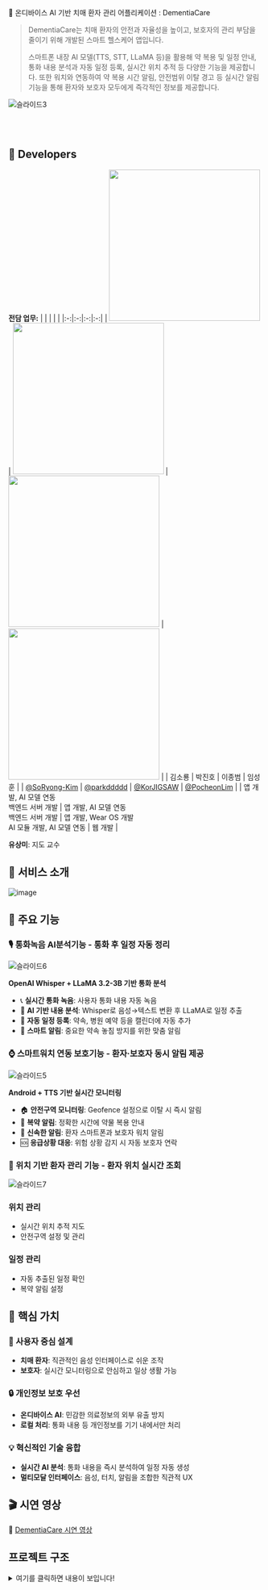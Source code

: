 🧠 온디바이스 AI 기반 치매 환자 관리 어플리케이션 : DementiaCare
> DementiaCare는 치매 환자의 안전과 자율성을 높이고, 보호자의 관리 부담을 줄이기 위해 개발된 스마트 헬스케어 앱입니다.
>
> 스마트폰 내장 AI 모델(TTS, STT, LLaMA 등)을 활용해 약 복용 및 일정 안내, 통화 내용 분석과 자동 일정 등록, 실시간 위치 추적 등
> 다양한 기능을 제공합니다. 또한 워치와 연동하여 약 복용 시간 알림, 안전범위 이탈 경고 등 실시간 알림 기능을 통해 환자와 보호자
> 모두에게 즉각적인 정보를 제공합니다.

![슬라이드3](https://github.com/user-attachments/assets/571941a9-4130-45d9-932c-64411ad25638)

<br/><br/>

## 🍁 Developers
**전담 업무:**
|  |  |  |  |
|:-:|:-:|:-:|:-:|
| <img src="https://github.com/user-attachments/assets/7e8cef4c-b951-4f1b-a8e6-1b3f2b7d0118" width="300"/> | <img src="https://github.com/user-attachments/assets/0c8f226a-d73f-47ba-8d1c-0e773f55e769" width="300"/> | <img src="https://github.com/user-attachments/assets/ffa22d00-9f9f-42b5-9ea2-2f5fe32e4636" width="300"/> | <img src="https://github.com/user-attachments/assets/dfbbea63-19af-4e70-9ede-955fbd4f97f6" width="300"/> |
| 김소룡 | 박진호 | 이종범 | 임성훈 |
| [@SoRyong-Kim](https://github.com/SoRyong-Kim) | [@parkddddd](https://github.com/parkddddd) | [@KorJIGSAW](https://github.com/KorJIGSAW) | [@PocheonLim](https://github.com/PocheonLim) |
| 앱 개발, AI 모델 연동<br> 백엔드 서버 개발 | 앱 개발, AI 모델 연동<br> 백엔드 서버 개발 | 앱 개발, Wear OS 개발<br> AI 모듈 개발, AI 모델 연동 | 웹 개발 |

 **유상미**: 지도 교수

## 📌 서비스 소개
![image](https://github.com/user-attachments/assets/757216a0-1ed3-4989-9d8b-41955e532980)



## 🚀 주요 기능

### 🎙️ 통화녹음 AI분석기능 - 통화 후 일정 자동 정리
![슬라이드6](https://github.com/user-attachments/assets/0afa7ded-dee3-4beb-85b8-cdd5b6f1dc22)


**OpenAI Whisper + LLaMA 3.2-3B 기반 통화 분석**
- 📞 **실시간 통화 녹음**: 사용자 통화 내용 자동 녹음
- 🧠 **AI 기반 내용 분석**: Whisper로 음성→텍스트 변환 후 LLaMA로 일정 추출
- 📅 **자동 일정 등록**: 약속, 병원 예약 등을 캘린더에 자동 추가
- 🔔 **스마트 알림**: 중요한 약속 놓침 방지를 위한 맞춤 알림

### ⌚ 스마트워치 연동 보호기능 - 환자·보호자 동시 알림 제공
![슬라이드5](https://github.com/user-attachments/assets/c626f7be-2001-4208-8473-ce5817db8577)


**Android + TTS 기반 실시간 모니터링**
- 🏠 **안전구역 모니터링**: Geofence 설정으로 이탈 시 즉시 알림
- 💊 **복약 알림**: 정확한 시간에 약물 복용 안내
- 📱 **신속한 알림**: 환자 스마트폰과 보호자 워치 알림
- 🆘 **응급상황 대응**: 위험 상황 감지 시 자동 보호자 연락

### 📍 위치 기반 환자 관리 기능 - 환자 위치 실시간 조회
![슬라이드7](https://github.com/user-attachments/assets/bf4eebdb-499e-4d48-8639-48ff5e60ffc3)


### 위치 관리
- 실시간 위치 추적 지도
- 안전구역 설정 및 관리

### 일정 관리
- 자동 추출된 일정 확인
- 복약 알림 설정

## 🎯 핵심 가치

### 👥 사용자 중심 설계
- **치매 환자**: 직관적인 음성 인터페이스로 쉬운 조작
- **보호자**: 실시간 모니터링으로 안심하고 일상 생활 가능

### 🔒 개인정보 보호 우선
- **온디바이스 AI**: 민감한 의료정보의 외부 유출 방지
- **로컬 처리**: 통화 내용 등 개인정보를 기기 내에서만 처리

### 💡 혁신적인 기술 융합
- **실시간 AI 분석**: 통화 내용을 즉시 분석하여 일정 자동 생성
- **멀티모달 인터페이스**: 음성, 터치, 알림을 조합한 직관적 UX


## 🎬 시연 영상
🔗 [DementiaCare 시연 영상](https://www.youtube.com/watch?v=_20qZaq7iK8&ab_channel=SoRyongKIM)

## 프로젝트 구조
<details>
  <summary>여기를 클릭하면 내용이 보입니다!</summary>
  
```
DementiaCare
├─ app
│  └─ src
│     ├─ androidTest
│     │  └─ java
│     │     └─ com
│     │        └─ example
│     │           └─ domentiacare
│     │              ├─ ExampleInstrumentedTest.kt
│     │              └─ RoomDBTest.kt
│     ├─ main
│     │  ├─ aidl
│     │  │  └─ com
│     │  │     └─ quicinc
│     │  │        └─ chatapp
│     │  │           ├─ IAnalysisCallback.aidl
│     │  │           └─ ILlamaAnalysisService.aidl
│     │  ├─ AndroidManifest.xml
│     │  ├─ assets
│     │  │  ├─ english_test1.wav
│     │  │  ├─ english_test_3_bili.wav
│     │  │  ├─ filters_vocab_en.bin
│     │  │  ├─ filters_vocab_multilingual.bin
│     │  │  ├─ postcode.html
│     │  │  ├─ test.wav
│     │  │  └─ whisper-tiny.en.tflite
│     │  ├─ ic_launcher-playstore.png
│     │  ├─ java
│     │  │  └─ com
│     │  │     └─ example
│     │  │        └─ domentiacare
│     │  │           ├─ assistant
│     │  │           │  ├─ AiAssistant.kt
│     │  │           │  └─ PatientSelectionDialog.kt
│     │  │           ├─ data
│     │  │           │  ├─ AiScheduleRequest.kt
│     │  │           │  ├─ isOnline.kt
│     │  │           │  ├─ local
│     │  │           │  │  ├─ CurrentUser.kt
│     │  │           │  │  ├─ RecordStorage.kt
│     │  │           │  │  ├─ schedule
│     │  │           │  │  │  ├─ BootReceiver.kt
│     │  │           │  │  │  ├─ Schedule.kt
│     │  │           │  │  │  ├─ ScheduleAlarmReceiver.kt
│     │  │           │  │  │  ├─ ScheduleDao.kt
│     │  │           │  │  │  ├─ ScheduleDatabase.kt
│     │  │           │  │  │  ├─ ScheduleDatabaseProvider.kt
│     │  │           │  │  │  ├─ ScheduleDto.kt
│     │  │           │  │  │  └─ ScheduleRepository.kt
│     │  │           │  │  ├─ SimpleLocalStorage.kt
│     │  │           │  │  └─ TokenManager.kt
│     │  │           │  ├─ model
│     │  │           │  │  ├─ CallLogEntry.kt
│     │  │           │  │  ├─ CallRecordingViewModel.kt
│     │  │           │  │  ├─ CallType.kt
│     │  │           │  │  ├─ Holiday.kt
│     │  │           │  │  ├─ PatientViewModel.kt
│     │  │           │  │  ├─ Record.kt
│     │  │           │  │  └─ RecordViewModel.kt
│     │  │           │  ├─ remote
│     │  │           │  │  ├─ api
│     │  │           │  │  │  └─ AuthApi.kt
│     │  │           │  │  ├─ AuthInterceptor.kt
│     │  │           │  │  ├─ connectWebSocket.kt
│     │  │           │  │  ├─ dto
│     │  │           │  │  │  ├─ KakaoLoginResponse.kt
│     │  │           │  │  │  ├─ KakaoTokenRequest.kt
│     │  │           │  │  │  ├─ LocationRequestBody.kt
│     │  │           │  │  │  ├─ Patient.kt
│     │  │           │  │  │  ├─ Phone.kt
│     │  │           │  │  │  ├─ RegisterUserRequest.kt
│     │  │           │  │  │  ├─ Schedule.kt
│     │  │           │  │  │  └─ User.kt
│     │  │           │  │  └─ RetrofitClient.kt
│     │  │           │  ├─ ScheduleData.kt
│     │  │           │  ├─ ScheduleInfo.kt
│     │  │           │  ├─ ScheduleResponse.kt
│     │  │           │  ├─ sync
│     │  │           │  │  └─ SimpleSyncManager.kt
│     │  │           │  └─ util
│     │  │           │     ├─ CallAudioLog.kt
│     │  │           │     ├─ CallLogQueryUtil.kt
│     │  │           │     ├─ M4aToWavConverter.kt
│     │  │           │     ├─ UserPreferences.kt
│     │  │           │     └─ WavWriter.kt
│     │  │           ├─ MainActivity.kt
│     │  │           ├─ MyApplication.kt
│     │  │           ├─ network
│     │  │           │  ├─ dto
│     │  │           │  │  ├─ ScheduleCreateRequest.kt
│     │  │           │  │  └─ ScheduleResponse.kt
│     │  │           │  ├─ RecordApiService.kt
│     │  │           │  └─ ScheduleApi.kt
│     │  │           ├─ service
│     │  │           │  ├─ androidtts
│     │  │           │  │  └─ TTSServiceManager.kt
│     │  │           │  ├─ CallRecordAnalyzeService.kt
│     │  │           │  ├─ llama
│     │  │           │  │  ├─ LlamaServiceManager.kt
│     │  │           │  │  ├─ ScheduleAnalysisResult.kt
│     │  │           │  │  └─ ScheduleData.kt
│     │  │           │  ├─ LocationForegroundService.kt
│     │  │           │  ├─ MyFirebaseMessagingService.kt
│     │  │           │  ├─ watch
│     │  │           │  │  └─ WatchMessageHelper.kt
│     │  │           │  └─ whisper
│     │  │           │     ├─ WaveUtil.java
│     │  │           │     ├─ Whisper.java
│     │  │           │     ├─ WhisperEngine.java
│     │  │           │     ├─ WhisperEngineJava.java
│     │  │           │     ├─ WhisperScreen.kt
│     │  │           │     ├─ WhisperUtil.java
│     │  │           │     └─ WhisperWrapper.kt
│     │  │           ├─ ui
│     │  │           │  ├─ AppNavHost.kt
│     │  │           │  ├─ calllog
│     │  │           │  │  ├─ CallLogItem.kt
│     │  │           │  │  └─ CallLogScreen.kt
│     │  │           │  ├─ component
│     │  │           │  │  ├─ BottomNavBar.kt
│     │  │           │  │  ├─ CustomCalendar.kt
│     │  │           │  │  ├─ DMT_Button.kt
│     │  │           │  │  ├─ DMT_DrawerMenuItem.kt
│     │  │           │  │  ├─ DMT_MenuItem.kt
│     │  │           │  │  ├─ DMT_WhiteButton.kt
│     │  │           │  │  ├─ SimpleDropdown.kt
│     │  │           │  │  └─ TopBar.kt
│     │  │           │  ├─ screen
│     │  │           │  │  ├─ call
│     │  │           │  │  │  ├─ business
│     │  │           │  │  │  │  └─ handle.kt
│     │  │           │  │  │  ├─ CallDetailScreen.kt
│     │  │           │  │  │  ├─ CallLogScreen.kt
│     │  │           │  │  │  ├─ CallLogViewModel.kt
│     │  │           │  │  │  ├─ components
│     │  │           │  │  │  │  ├─ AudioPlayer.kt
│     │  │           │  │  │  │  ├─ AudioPlayerSection.kt
│     │  │           │  │  │  │  ├─ CallInfoHeader.kt
│     │  │           │  │  │  │  ├─ DateTimeSelectionSection.kt
│     │  │           │  │  │  │  ├─ SaveButton.kt
│     │  │           │  │  │  │  ├─ ScheduleAnalysisSection.kt
│     │  │           │  │  │  │  ├─ SectionCard.kt
│     │  │           │  │  │  │  ├─ StatusMessage.kt
│     │  │           │  │  │  │  └─ TranscriptSection.kt
│     │  │           │  │  │  ├─ models
│     │  │           │  │  │  │  └─ Quin.kt
│     │  │           │  │  │  ├─ theme
│     │  │           │  │  │  │  └─ OrangeLight.kt
│     │  │           │  │  │  └─ utils
│     │  │           │  │  │     ├─ DateTimeParser.kt
│     │  │           │  │  │     └─ util.kt
│     │  │           │  │  ├─ home
│     │  │           │  │  │  └─ Home.kt
│     │  │           │  │  ├─ login
│     │  │           │  │  │  ├─ LoginScreen.kt
│     │  │           │  │  │  └─ RegisterScreen.kt
│     │  │           │  │  ├─ MyPage
│     │  │           │  │  │  └─ MyPageScreen.kt
│     │  │           │  │  ├─ MySettingScreen
│     │  │           │  │  │  └─ MySettingScreen.kt
│     │  │           │  │  ├─ navigate
│     │  │           │  │  │  └─ HomeNavigationScreen.kt
│     │  │           │  │  ├─ patientCare
│     │  │           │  │  │  ├─ GuardianScheduleScreen.kt
│     │  │           │  │  │  ├─ PatientAddScheduleScreen.kt
│     │  │           │  │  │  ├─ PatientDetailScreen.kt
│     │  │           │  │  │  ├─ PatientList.kt
│     │  │           │  │  │  ├─ PatientLocationScreen.kt
│     │  │           │  │  │  ├─ PatientScheduleViewModel.kt
│     │  │           │  │  │  └─ ScheduleScreenWrapper.kt
│     │  │           │  │  └─ schedule
│     │  │           │  │     ├─ AddScheduleScreen.kt
│     │  │           │  │     ├─ GuardianStyleScheduleScreen.kt
│     │  │           │  │     ├─ HorizontalCalendarComponent.kt
│     │  │           │  │     ├─ PagerCalendar.kt
│     │  │           │  │     ├─ ScheduleDetailScreen.kt
│     │  │           │  │     ├─ ScheduleScreen.kt
│     │  │           │  │     ├─ ScheduleViewModel.kt
│     │  │           │  │     ├─ SingleMonthCalendar.kt
│     │  │           │  │     └─ StyledAddScheduleScreen.kt
│     │  │           │  ├─ test
│     │  │           │  │  ├─ TestCalendar.kt
│     │  │           │  │  └─ TestLlamaActivity.kt
│     │  │           │  └─ theme
│     │  │           │     ├─ AppTypography.kt
│     │  │           │     ├─ Color.kt
│     │  │           │     ├─ Theme.kt
│     │  │           │     └─ Type.kt
│     │  │           └─ webView
│     │  │              └─ AddressSearchActivity.kt
│     │  ├─ python
│     │  │  ├─ convert.py
│     │  │  └─ requirements.txt
│     │  └─ res
│     │     ├─ drawable
│     │     │  ├─ home.png
│     │     │  ├─ ic_launcher_background.xml
│     │     │  └─ ic_launcher_foreground.xml
│     │     ├─ font
│     │     │  ├─ pretendard_black.ttf
│     │     │  ├─ pretendard_bold.ttf
│     │     │  ├─ pretendard_light.ttf
│     │     │  ├─ pretendard_medium.ttf
│     │     │  ├─ pretendard_regular.ttf
│     │     │  └─ pretendard_thin.ttf
│     │     ├─ mipmap-anydpi-v26
│     │     │  ├─ ic_launcher.xml
│     │     │  └─ ic_launcher_round.xml
│     │     ├─ mipmap-hdpi
│     │     │  ├─ ic_launcher.webp
│     │     │  ├─ ic_launcher_foreground.webp
│     │     │  └─ ic_launcher_round.webp
│     │     ├─ mipmap-mdpi
│     │     │  ├─ ic_launcher.webp
│     │     │  ├─ ic_launcher_foreground.webp
│     │     │  └─ ic_launcher_round.webp
│     │     ├─ mipmap-xhdpi
│     │     │  ├─ ic_launcher.webp
│     │     │  ├─ ic_launcher_foreground.webp
│     │     │  └─ ic_launcher_round.webp
│     │     ├─ mipmap-xxhdpi
│     │     │  ├─ ic_launcher.webp
│     │     │  ├─ ic_launcher_foreground.webp
│     │     │  └─ ic_launcher_round.webp
│     │     ├─ mipmap-xxxhdpi
│     │     │  ├─ ic_launcher.webp
│     │     │  ├─ ic_launcher_foreground.webp
│     │     │  └─ ic_launcher_round.webp
│     │     ├─ values
│     │     │  ├─ colors.xml
│     │     │  ├─ strings.xml
│     │     │  └─ themes.xml
│     │     └─ xml
│     │        ├─ backup_rules.xml
│     │        ├─ data_extraction_rules.xml
│     │        └─ network_security_config.xml
│     └─ test
│        └─ java
│           └─ com
│              └─ example
│                 └─ domentiacare
│                    └─ ExampleUnitTest.kt
├─ ChatApp
│  ├─ assets
│  │  ├─ ai-hub-qnn-version.png
│  │  ├─ chatapp_demo_1.mov
│  │  └─ chatapp_demo_2.mov
│  ├─ README.md
│  └─ src
│     └─ main
│        ├─ aidl
│        │  └─ com
│        │     └─ quicinc
│        │        └─ chatapp
│        │           ├─ IAnalysisCallback.aidl
│        │           └─ ILlamaAnalysisService.aidl
│        ├─ AndroidManifest.xml
│        ├─ assets
│        │  ├─ htp_config
│        │  │  ├─ qualcomm-snapdragon-8-elite.json
│        │  │  ├─ qualcomm-snapdragon-8-gen2.json
│        │  │  └─ qualcomm-snapdragon-8-gen3.json
│        │  ├─ models
│        │  │  └─ llama3_2_3b
│        │  │     ├─ genie-config.json
|        |  |     ├─ llama_v3_2_3b_chat_quantized_part_1_of_3
|        |  |     ├─ llama_v3_2_3b_chat_quantized_part_2_of_3
|        |  |     ├─ llama_v3_2_3b_chat_quantized_part_3_of_3
│        │  │     └─ tokenizer.json
│        │  └─ README.txt
│        ├─ cpp
│        │  ├─ CMakeLists.txt
│        │  ├─ GenieLib.cpp
│        │  ├─ GenieWrapper.cpp
│        │  ├─ GenieWrapper.hpp
│        │  ├─ PromptHandler.cpp
│        │  └─ PromptHandler.hpp
│        ├─ ic_launcher-playstore.png
│        ├─ java
│        │  └─ com
│        │     └─ quicinc
│        │        └─ chatapp
│        │           ├─ ChatMessage.java
│        │           ├─ Conversation.java
│        │           ├─ GenieWrapper.java
│        │           ├─ LlamaAnalysisService.java
│        │           ├─ MainActivity.java
│        │           ├─ MessageSender.java
│        │           ├─ Message_RecyclerViewAdapter.java
│        │           └─ StringCallback.java
│        └─ res
│           ├─ drawable
│           │  ├─ bot_response.xml
│           │  ├─ ic_launcher_background.xml
│           │  ├─ ic_launcher_foreground.xml
│           │  ├─ text_rounded_corner.xml
│           │  └─ user_input.xml
│           ├─ layout
│           │  ├─ activity_main.xml
│           │  ├─ chat.xml
│           │  └─ chat_row.xml
│           ├─ mipmap-anydpi-v26
│           │  ├─ ic_launcher.xml
│           │  └─ ic_launcher_round.xml
│           ├─ mipmap-hdpi
│           │  ├─ ic_launcher.webp
│           │  ├─ ic_launcher_foreground.webp
│           │  └─ ic_launcher_round.webp
│           ├─ mipmap-mdpi
│           │  ├─ ic_launcher.webp
│           │  ├─ ic_launcher_foreground.webp
│           │  └─ ic_launcher_round.webp
│           ├─ mipmap-xhdpi
│           │  ├─ ic_launcher.webp
│           │  ├─ ic_launcher_foreground.webp
│           │  └─ ic_launcher_round.webp
│           ├─ mipmap-xxhdpi
│           │  ├─ ic_launcher.webp
│           │  ├─ ic_launcher_foreground.webp
│           │  └─ ic_launcher_round.webp
│           ├─ mipmap-xxxhdpi
│           │  ├─ ic_launcher.webp
│           │  ├─ ic_launcher_foreground.webp
│           │  └─ ic_launcher_round.webp
│           ├─ values
│           │  ├─ colors.xml
│           │  ├─ strings.xml
│           │  └─ themes.xml
│           ├─ values-night
│           │  └─ themes.xml
│           └─ xml
│              ├─ backup_rules.xml
│              └─ data_extraction_rules.xml
├─ domentiacarewatch
│  ├─ lint.xml
│  ├─ proguard-rules.pro
│  └─ src
│     └─ main
│        ├─ AndroidManifest.xml
│        ├─ java
│        │  └─ com
│        │     └─ example
│        │        └─ domentiacarewatch
│        │           ├─ complication
│        │           │  └─ MainComplicationService.kt
│        │           ├─ presentation
│        │           │  ├─ MainActivity.kt
│        │           │  └─ theme
│        │           │     └─ Theme.kt
│        │           ├─ service
│        │           └─ tile
│        │              └─ MainTileService.kt
│        └─ res
│           ├─ drawable
│           │  ├─ splash_icon.xml
│           │  └─ tile_preview.png
│           ├─ drawable-round
│           │  └─ tile_preview.png
│           ├─ mipmap-hdpi
│           │  └─ ic_launcher.webp
│           ├─ mipmap-mdpi
│           │  └─ ic_launcher.webp
│           ├─ mipmap-xhdpi
│           │  └─ ic_launcher.webp
│           ├─ mipmap-xxhdpi
│           │  └─ ic_launcher.webp
│           ├─ mipmap-xxxhdpi
│           │  └─ ic_launcher.webp
│           ├─ values
│           │  ├─ strings.xml
│           │  └─ styles.xml
│           └─ values-round
│              └─ strings.xml
├─ gradle
│  ├─ libs.versions.toml
│  └─ wrapper
│     ├─ gradle-wrapper.jar
│     └─ gradle-wrapper.properties
├─ gradle.properties
├─ gradlew
└─ gradlew.bat


</details>


---

<div align="center">
  <strong>🧠 DementiaCare와 함께하는 스마트한 치매 케어 🧠</strong>
  <br/>
  <em>AI 기술로 더 안전하고 편리한 일상을 만들어갑니다</em>
</div>
